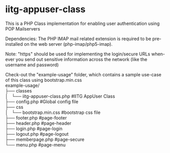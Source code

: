 # iitg-appuser-class
This is a PHP Class implementation for enabling user authentication using POP Mailservers

Dependencies:
The PHP IMAP mail related extension is required to be pre-installed on the web server (php-imap/php5-imap).

Note:
"https" should be used for implementing the login/secure URLs when-ever you send out sensitive information across the network (like the username and password)

Check-out the "example-usage" folder, which contains a sample use-case of this class using bootstrap.min.css<br />
example-usage/<br />
├── classes<br />
│   └── iitg-appuser-class.php #IITG AppUser Class<br />
├── config.php #Global config file<br />
├── css<br />
│   └── bootstrap.min.css #bootstrap css file<br />
├── footer.php #page-footer<br />
├── header.php #page-header<br />
├── login.php #page-login<br />
├── logout.php #page-logout<br />
├── memberpage.php #page-secure<br />
└── menu.php #page-menu<br />
